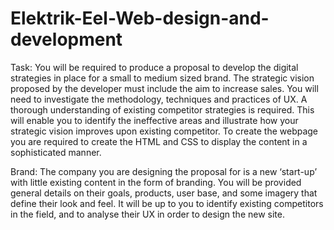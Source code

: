 # Elektrik-Eel-Web-design-and-development
Task:
You will be required to produce a proposal to develop the digital strategies in place for a small to medium sized brand. The strategic vision proposed by the developer must include the aim to increase sales. You will need to investigate the methodology, techniques and practices of UX. A thorough understanding of existing competitor strategies is required. This will enable you to identify the ineffective areas and illustrate how your strategic vision improves upon existing competitor.
To create the webpage you are required to create the HTML and CSS to display the content in a sophisticated manner.

Brand:
The company you are designing the proposal for is a new ‘start-up’ with little existing content in the form of branding. You will be provided general details on their goals, products, user base, and some imagery that define their look and feel. It will be up to you to identify existing competitors in the field, and to analyse their UX in order to design the new site.
